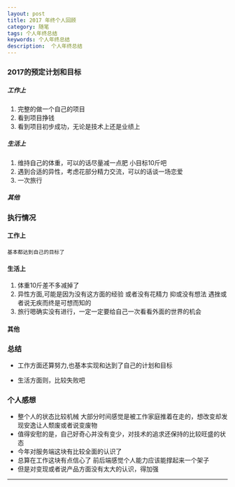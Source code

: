 ```yaml
---
layout: post  
title: 2017 年终个人回顾
category: 随笔  
tags: 个人年终总结  	
keywords: 个人年终总结 
description:  个人年终总结 
---
```



### 2017的预定计划和目标

##### 工作上

  1. 完整的做一个自己的项目
  2. 看到项目挣钱
  3. 看到项目初步成功，无论是技术上还是业绩上

##### 生活上

  1. 维持自己的体重，可以的话尽量减一点肥 小目标10斤吧
  2. 遇到合适的异性，考虑花部分精力交流，可以的话谈一场恋爱
  3. 一次旅行

##### 其他

### 执行情况

#### 工作上

    基本都达到自己的目标了

#### 生活上 
  1. 体重10斤差不多减掉了
  2. 异性方面,可能是因为没有这方面的经验 或者没有花精力 抑或没有想法 遇挫或者说无疾而终是可想而知的
  3. 旅行嗯确实没有进行，一定一定要给自己一次看看外面的世界的机会  
  
#### 其他

### 总结

  
  * 工作方面还算努力,也基本实现和达到了自己的计划和目标

  * 生活方面则，比较失败吧
  
### 个人感想
  * 整个人的状态比较机械 大部分时间感觉是被工作家庭推着在走的，想改变却发现安逸让人颓废或者说变废物
  * 值得安慰的是，自己好奇心并没有变少，对技术的追求还保持的比较旺盛的状态
  * 今年对服务端这块有比较全面的认识了 
  * 总算在工作这块有点信心了 前后端感觉个人能力应该能撑起来一个架子
  * 但是对变现或者说产品方面没有太大的认识，得加强 




---
